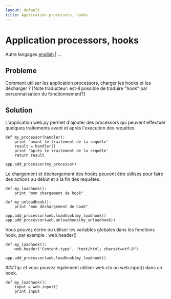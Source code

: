 ```yaml
---
layout: default
title: Application processors, hooks
---
```


# Application processors, hooks

Autre langages [english](/../application_processors) | ...

##  Probleme

Comment utiliser les application processors, charger les hooks et les décharger ? [Note traducteur: est-il possible de traduire "hook" par personnalisation du fonctionnement?]

## Solution

L'application web.py permet d'ajouter des processors qui peuvent effectuer quelques traitements avant et après l'execution des requêtes.

    def my_processor(handler):
        print 'avant le traitement de la requête'
        result = handler()
        print 'après le traitement de la requête'
        return result

    app.add_processor(my_processor)

Le chargement et déchargement des hooks peuvent être utilisés pour faire des actions au début et à la fin des requêtes.

    def my_loadhook():
        print "mon chargement de hook"

    def my_unloadhook():
        print "mon déchargement de hook"

    app.add_processor(web.loadhook(my_loadhook))
    app.add_processor(web.unloadhook(my_unloadhook))

Vous pouvez écrire ou utiliser les variables globales dans les fonctions hook, par exemple : web.header()

    def my_loadhook():
        web.header('Content-type', "text/html; charset=utf-8")

    app.add_processor(web.loadhook(my_loadhook))


###Tip: et vous pouvez également utiliser web.ctx ou web.input() dans un hook.

    def my_loadhook():
        input = web.input()
        print input
